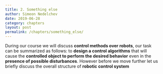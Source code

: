 ```yaml
---
title: 2. Something else
author: Simeon Nedelchev
date: 2019-06-28
category: chapters
layout: post
permalink: /chapters/something_else/
---
```


During our course we will discuss **control methods over robots**, our task can be summarized as follows: to **design a control algorithms** that will cause the **controlled object to perform the desired behavior** even in the **presence of possible disturbances**.  However before we move further let us briefly discuss the overall structure of **robotic control system**
